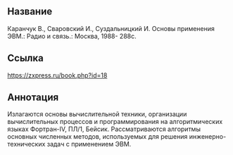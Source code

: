 ## Название

Каранчук В., Сваровский И., Суздальницкий И. Основы применения ЭВМ.: Радио и связь.: Москва, 1988- 288с.

## Ссылка
https://zxpress.ru/book.php?id=18

## Аннотация 
Излагаются основы вычислительной техники, организации вычислительных процессов и программирования на алгоритмических языках Фортран-IV, ПЛ/1, Бейсик. Рассматриваются алгоритмы основных численных методов, используемых для решения инженерно-технических задач с применением ЭВМ.
